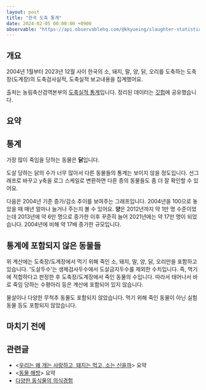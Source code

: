 ```yaml
---
layout: post
title: "한국 도축 통계"
date: 2024-02-05 00:00:00 +0900
observable: "https://api.observablehq.com/@kkyueing/slaughter-statistics.js?v=3"
---
```

## 개요

2004년 1월부터 2023년 12월 사이 한국의 소, 돼지, 말, 양, 닭, 오리를
도축하는 도축장(도계장)의 도축검사실적, 도축실적 보고내용을 집계했어요.

출처는 농림축산검역본부의 [도축실적
통계](http://www.qia.go.kr/livestock/clean/listTcsjWebAction.do?clear=1)입니다.
정리된 데이터는
[깃헙](https://github.com/veganstudies/stats/blob/master/slaughter-kr.csv)에
공유했습니다.

## 요약

<div id="ob-summaryDescription" class="ob-block"></div>

## 통계

가장 많이 죽임을 당하는 동물은 **닭**입니다.

<div id="ob-viewof-filter" class="ob-block"></div>

<div id="ob-stackedBarChart" class="ob-block"></div>

도살 당하는 닭의 수가 너무 많아서 다른 동물들의 통계는 보이지 않을 정도입니다.
선그래프로 바꾸고 y축을 로그 스케일로 변환하면 다른 종의 동물들도 좀 더 잘
확인할 수 있어요.

<div id="ob-lineChart" class="ob-block"></div>

다음은 2004년 기준 증가/감소 추이를 보여주는 그래프입니다. 2004년을 100으로
놓았을 때 매년 얼마나 늘거나 주는지 볼 수 있어요. **양**은 2012년까지 약 1만
명 수준이었는데 2013년에 약 6만 명으로 증가한 이후 꾸준히 늘어 2021년에는
약 17만 명이 되었습니다. 2004년에 비해 약 17배 증가한 규모입니다.

<div id="ob-indexChart" class="ob-block"></div>

## 통계에 포함되지 않은 동물들

위 계산에는 도축장/도계장에서 먹기 위해 죽인 소, 돼지, 말, 양, 닭, 오리만을
포함하고 있습니다. '도살두수'는 생체검사두수에서 도살금지두수를 제외한
수치입니다. 즉, 먹기에 적합하다고 판정한 후 도축장/도계장에서 죽인 동물의
수입니다. 따라서 태어나서 바로 죽임 당하는 수평아리 등은 계산에 포함되어 있지
않습니다.

물살이나 다양한 무척추 동물도 포함되지 않았습니다. 먹기 위해 죽인 동물이 아닌
실험 동물 등도 포함되지 않았습니다.

## 마치기 전에

<div id="ob-deathSinceOnPage" class="ob-block"></div>

## 관련글

* \<[우리는 왜 개는 사랑하고, 돼지는 먹고, 소는
  신을까](/2020/02/22/why-we-love-dogs.html)\> 요약
* \<[동물 해방](/2019/07/28/animal-liberation.html)\> 요약
* [다양한 동식물의 의식경험](/2019/10/22/sentience-table.html)
